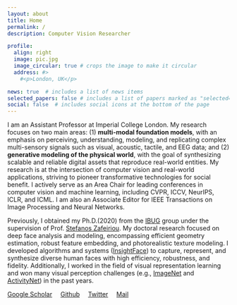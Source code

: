 ```yaml
---
layout: about
title: Home
permalink: /
description: Computer Vision Researcher

profile:
  align: right
  image: pic.jpg
  image_circular: true # crops the image to make it circular
  address: #>
    #<p>London, UK</p>

news: true  # includes a list of news items
selected_papers: false # includes a list of papers marked as "selected={true}"
social: false  # includes social icons at the bottom of the page
---
```


I am an Assistant Professor at Imperial College London. My research focuses on two main areas: (1) **multi-modal foundation models**, with an emphasis on perceiving, understanding, modeling, and replicating complex multi-sensory signals such as visual, acoustic, tactile, and EEG data; and (2) **generative modeling of the physical world**, with the goal of synthesizing scalable and reliable digital assets that reproduce real-world entities. My research is at the intersection of computer vision and real-world applications, striving to pioneer transformative technologies for social benefit. I actively serve as an Area Chair for leading conferences in computer vision and machine learning, including CVPR, ICCV, NeurIPS, ICLR, and ICML. I am also an Associate Editor for IEEE Transactions on Image Processing and  Neural Networks.

Previously, I obtained my Ph.D.(2020) from the [IBUG](https://ibug.doc.ic.ac.uk/home) group under the supervision of Prof. [Stefanos Zafeiriou](https://wp.doc.ic.ac.uk/szafeiri/). 
My doctoral research focused on deep face analysis and modeling, encompassing efficient geometry estimation, robust feature embedding, and photorealistic texture modeling. I developed algorithms and systems ([InsightFace](https://github.com/deepinsight/insightface/)) to capture, represent, and synthesize diverse human faces with high efficiency, robustness, and fidelity. Additionally, I worked in the field of visual representation learning and won many visual perception challenges (e.g., [ImageNet](https://image-net.org/challenges/beyond_ilsvrc) and [ActivityNet](http://activity-net.org/challenges/2017/program.html)) in the past years. 

<a href="https://scholar.google.com/citations?user=Z_UoQFsAAAAJ&hl=en" target="_blank" style="margin-right: 15px"><i class="ai ai-google-scholar ai-lg"></i> Google Scholar</a>
<a href="https://github.com/jiankangdeng" target="_blank" style="margin-right: 15px"><i class="fab fa-github fa-lg"></i> Github</a>
<a href="https://twitter.com/jiankangdeng" target="_blank" style="margin-right: 15px"><i class="fab fa-twitter fa-lg"></i> Twitter</a>
<a href="mailto:j.deng16@imperial.ac.uk" style="margin-right: 15px"><i class="far fa-envelope-open fa-lg"></i> Mail</a>


